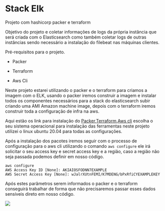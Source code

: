 # Stack Elk
Projeto com hashicorp packer e terraform

Objetivo do projeto e coletar informações de logs da própria instância que será criada com o Elasticsearch como também coletar logs de outras instâncias sendo necessário a instalação do filebeat nas máquinas clientes. 

Pré-requisitos para o projeto.

- Packer

- Terraform

- Aws Cli

Neste projeto estarei utilizando o packer e o terraform para criamos a imagem com o ELK, usando o packer iremos construir a imagem e instalar todos os componentes necessários para a stack do elasticsearch subir criando uma AMI Amazon machine image, depois com o terraform iremos construir toda a configuração de infra na aws.

Aqui estão os link para instalação do [Packer](https://www.packer.io/downloads),[Terraform](https://www.terraform.io/downloads.html),[Aws cli](https://docs.aws.amazon.com/cli/latest/userguide/install-cliv1.html) escolha o seu sistema operacional para instalação das ferramentas neste projeto utilizei o linux ubuntu 20.04 para todas as configurações.

Após a instalação dos pacotes iremos seguir com o processo de configuração para o aws cli utilizando o comando 
```aws configure``` ele irá solicitar o seu access key e secret access key e a região, caso a região não seja passada podemos definir em nosso código.
```
aws configure
AWS Access Key ID [None]: AKIAIOSFODNN7EXAMPLE
AWS Secret Access Key [None]: wJalrXUtnFEMI/K7MDENG/bPxRfiCYEXAMPLEKEY
```
Após estes parâmetros serem informados o packer e o terraform conseguirá trabalhar de forma que não precisaremos passar esses dados sensíveis direto em nosso código.

![](https://uploaddeimagens.com.br/images/003/212/624/original/Topologi.png?1619384461)
